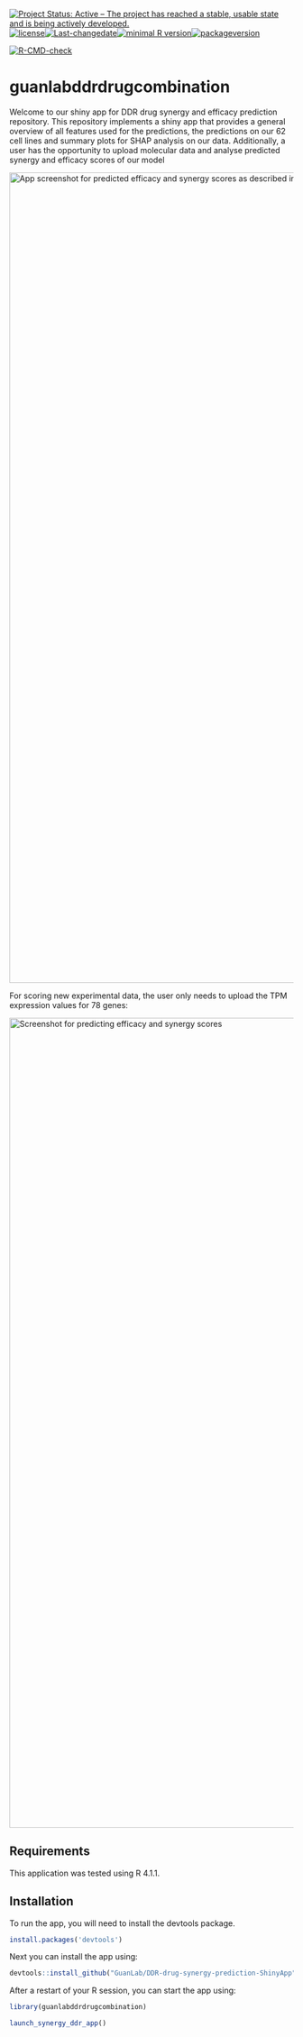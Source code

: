 
[![Project Status: Active – The project has reached a stable, usable
state and is being actively
developed.](https://www.repostatus.org/badges/latest/active.svg)](https://www.repostatus.org/#active)[![license](https://img.shields.io/github/license/mashape/apistatus.svg)](https://choosealicense.com/licenses/mit/)[![Last-changedate](https://img.shields.io/badge/last%20change-2021--09--09-yellowgreen.svg)](/commits/master)[![minimal
R
version](https://img.shields.io/badge/R%3E%3D-3.5.0-6666ff.svg)](https://cran.r-project.org/)[![packageversion](https://img.shields.io/badge/Package%20version-0.0.0.9000-orange.svg?style=flat-square)](commits/master)

[![R-CMD-check](https://github.com/GuanLab/DDR-drug-synergy-prediction-ShinyApp/actions/workflows/R-CMD-check.yaml/badge.svg)](https://github.com/GuanLab/DDR-drug-synergy-prediction-ShinyApp/actions/workflows/R-CMD-check.yaml)

# guanlabddrdrugcombination

Welcome to our shiny app for DDR drug synergy and efficacy prediction
repository. This repository implements a shiny app that provides a
general overview of all features used for the predictions, the
predictions on our 62 cell lines and summary plots for SHAP analysis on
our data. Additionally, a user has the opportunity to upload molecular data and analyse
predicted synergy and efficacy scores of our model

<img width="1438" alt="App screenshot for predicted efficacy and synergy scores as described in publication" src="https://user-images.githubusercontent.com/25581180/132656337-80ced6ac-e184-4188-aefb-42006f902119.png">

For scoring new experimental data, the user only needs to upload the TPM expression values for 78 genes:

<img width="1437" alt="Screenshot for predicting efficacy and synergy scores" src="https://user-images.githubusercontent.com/25581180/132656155-5f504c6f-db81-4a64-be9f-897b1573e6bd.png">


## Requirements

This application was tested using R 4.1.1.

## Installation

To run the app, you will need to install the devtools package.

``` r
install.packages('devtools')
```

Next you can install the app using:

``` r
devtools::install_github("GuanLab/DDR-drug-synergy-prediction-ShinyApp")
```

After a restart of your R session, you can start the app using:

``` r
library(guanlabddrdrugcombination)

launch_synergy_ddr_app()
```
